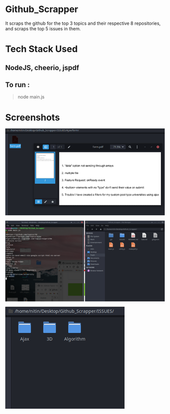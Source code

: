 # Github_Scrapper
It scraps the github for the top 3 topics and their respective 8 repositories, and scraps the top 5 issues in them.

# Tech Stack Used
## NodeJS, cheerio, jspdf

## To run : 

> node main.js

# Screenshots

![Result](ss/3.png)

![Result](ss/1.png)

![Result](ss/2.png)
